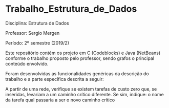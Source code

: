 # Trabalho_Estrutura_de_Dados

Disciplina: Estrutura de Dados

Professor: Sergio Mergen

Período: 2º semestre (2019/2)

Este repositório contém os projeto em C (Codeblocks) e Java (NetBeans) conforme o trabalho proposto pelo professor, sendo grafos o principal conteúdo envolvido.

Foram desenvolvidas as funcionalidades genéricas da descrição do trabalho e a parte específica descrita a seguir:

A partir de uma rede, verifique se existem tarefas de custo zero que, se inseridas, levariam a um caminho crítico diferente.
Se sim, indique:
    o nome da tarefa
    qual passaria a ser o novo caminho crítico

 
